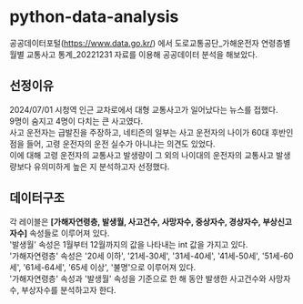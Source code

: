 # python-data-analysis
공공데이터포털(https://www.data.go.kr/) 에서 도로교통공단_가해운전자 연령층별 월별 교통사고 통계_20221231 자료를 이용해 공공데이터 분석을 해보았다.

## 선정이유
2024/07/01 시청역 인근 교차로에서 대형 교통사고가 일어났다는 뉴스를 접했다.  
9명이 숨지고 4명이 다치는 큰 사고였다.  
사고 운전자는 급발진을 주장하고, 네티즌의 일부는 사고 운전자의 나이가 60대 후반인 점을 들어, 고령 운전자의 운전 실수가 아니냐는 의견도 있었다.  
이에 대해 고령 운전자의 교통사고 발생량이 그 외의 나이대의 운전자의 교통사고 발생량보다 유의미하게 높은 지 분석하고자 선정했다.

## 데이터구조
각 레이블은 **[가해자연령층, 발생월, 사고건수, 사망자수, 중상자수, 경상자수, 부상신고자수]** 속성들로 이루어져 있다.  
'발생월' 속성은 1월부터 12월까지의 값을 나타내는 int 값을 가지고 있다.  
'가해자연령층' 속성은 '20세 이하', '21세-30세', '31세-40세', '41세-50세', '51세-60세', '61세-64세', '65세 이상', '불명'으로 이루어져 있다.  
'가해자연령층' 속성과 '발생월' 속성을 기준으로 한 해 동안 발생한 사고건수와 사망자수, 부상자수를 분석하고자 한다.
